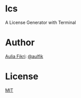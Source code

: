 # lcs
A License Generator with Terminal

# Author

[Aulia Fikri](https://aulfikri.engineer): [@aulfik](https://github.com/aulfik)

# License

[MIT](LICENSE)
